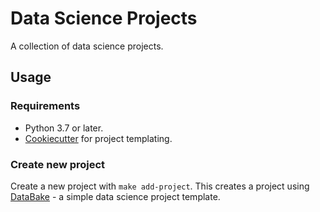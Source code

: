 # Data Science Projects
A collection of data science projects.

## Usage
### Requirements
* Python 3.7 or later.
* [Cookiecutter](https://cookiecutter.readthedocs.io) for project templating.

### Create new project
Create a new project with `make add-project`. This creates a project using [DataBake](https://github.com/smoothml/data-bake) - a simple data science project template.
